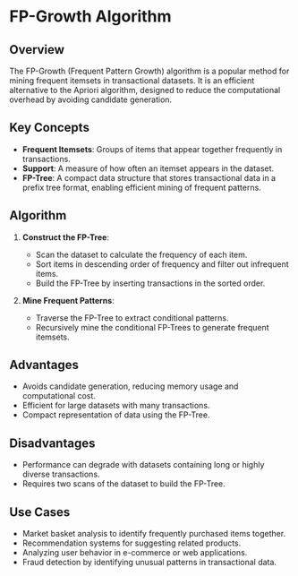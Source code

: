 # FP-Growth Algorithm

## Overview
The FP-Growth (Frequent Pattern Growth) algorithm is a popular method for mining frequent itemsets in transactional datasets. It is an efficient alternative to the Apriori algorithm, designed to reduce the computational overhead by avoiding candidate generation.

## Key Concepts
- **Frequent Itemsets**: Groups of items that appear together frequently in transactions.
- **Support**: A measure of how often an itemset appears in the dataset.
- **FP-Tree**: A compact data structure that stores transactional data in a prefix tree format, enabling efficient mining of frequent patterns.

## Algorithm
1. **Construct the FP-Tree**:
    - Scan the dataset to calculate the frequency of each item.
    - Sort items in descending order of frequency and filter out infrequent items.
    - Build the FP-Tree by inserting transactions in the sorted order.

2. **Mine Frequent Patterns**:
    - Traverse the FP-Tree to extract conditional patterns.
    - Recursively mine the conditional FP-Trees to generate frequent itemsets.

## Advantages
- Avoids candidate generation, reducing memory usage and computational cost.
- Efficient for large datasets with many transactions.
- Compact representation of data using the FP-Tree.

## Disadvantages
- Performance can degrade with datasets containing long or highly diverse transactions.
- Requires two scans of the dataset to build the FP-Tree.

## Use Cases
- Market basket analysis to identify frequently purchased items together.
- Recommendation systems for suggesting related products.
- Analyzing user behavior in e-commerce or web applications.
- Fraud detection by identifying unusual patterns in transactional data.  